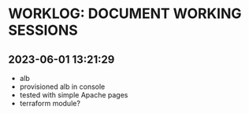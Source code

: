 # WORKLOG:  DOCUMENT WORKING SESSIONS

## 2023-06-01 13:21:29
- alb
- provisioned alb in console 
- tested with simple Apache pages
- terraform module?